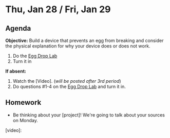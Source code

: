 Thu, Jan 28 / Fri, Jan 29
==================

Agenda
---------
**Objective:** Build a device that prevents an egg from breaking and consider the physical explanation for why your device does or does not work.

1. Do the [Egg Drop Lab][lab]
2. Turn it in


**If absent:**

 1. Watch the [Video]. (*will be posted after 3rd period*)
 2. Do questions #1-4 on the [Egg Drop Lab][lab] and turn it in.

Homework 
-------------
- Be thinking about your [project]!  We're going to talk about your sources on Monday.

[proj]: https://avon.schoology.com/assignment/4597769688/
[lab]: https://avon.schoology.com/assignment/4618907182/
[video]:
<!--stackedit_data:
eyJoaXN0b3J5IjpbMTI5MDExNjQwMywtMTMwNzgxNTAyOSw0NT
MzMzU4MTgsLTY2MDk1Mjc5MywtMTM3MTMxODAyOSwtMTcxOTUz
ODE5LC05OTAwMDI1MTYsLTEzMjc2MjQxNzIsLTc5NjUwNTg0NV
19
-->